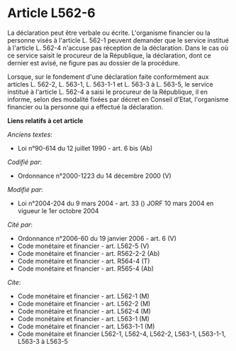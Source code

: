 # Article L562-6

La déclaration peut être verbale ou écrite. L'organisme financier ou la personne visés à l'article L. 562-1 peuvent demander
que le service institué à l'article L. 562-4 n'accuse pas réception de la déclaration. Dans le cas où ce service saisit le
procureur de la République, la déclaration, dont ce dernier est avisé, ne figure pas au dossier de la procédure.

Lorsque, sur le fondement d'une déclaration faite conformément aux articles L. 562-2, L. 563-1, L. 563-1-1 et L. 563-3 à L.
563-5, le service institué à l'article L. 562-4 a saisi le procureur de la République, il en informe, selon des modalité
fixées par décret en Conseil d'Etat, l'organisme financier ou la personne qui a effectué la déclaration.

**Liens relatifs à cet article**

_Anciens textes_:

  - Loi n°90-614 du 12 juillet 1990 - art. 6 bis (Ab)

_Codifié par_:

  - Ordonnance n°2000-1223 du 14 décembre 2000 (V)

_Modifié par_:

  - Loi n°2004-204 du 9 mars 2004 - art. 33 () JORF 10 mars 2004 en vigueur le 1er octobre 2004

_Cité par_:

  - Ordonnance n°2006-60 du 19 janvier 2006 - art. 6 (V)
  - Code monétaire et financier - art. L562-5 (V)
  - Code monétaire et financier - art. R562-2-2 (Ab)
  - Code monétaire et financier - art. R564-4 (T)
  - Code monétaire et financier - art. R565-4 (Ab)

_Cite_:

  - Code monétaire et financier - art. L562-1 (M)
  - Code monétaire et financier - art. L562-2 (M)
  - Code monétaire et financier - art. L562-4 (M)
  - Code monétaire et financier - art. L563-1 (M)
  - Code monétaire et financier - art. L563-1-1 (M)
  - Code monétaire et financier L562-1, L562-4, L562-2, L563-1, L563-1-1, L563-3 à L563-5
